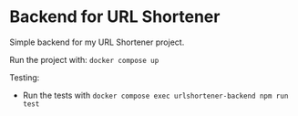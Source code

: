 # Backend for URL Shortener
Simple backend for my URL Shortener project.

Run the project with: `docker compose up`

Testing:
- Run the tests with `docker compose exec urlshortener-backend npm run test`
